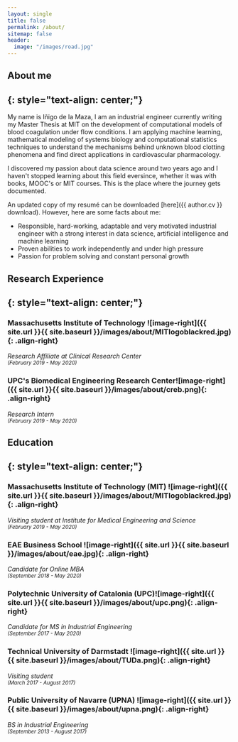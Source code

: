 ```yaml
---
layout: single
title: false
permalink: /about/
sitemap: false
header:
  image: "/images/road.jpg"
---
```


## About me
{: style="text-align: center;"}
---

My name is Iñigo de la Maza, I am an industrial engineer currently writing my Master Thesis at MIT on the development of computational models of blood coagulation under flow conditions. I am applying machine learning, mathematical modeling of systems biology and computational statistics techniques to understand the mechanisms behind unknown blood clotting phenomena and find direct applications in cardiovascular pharmacology. 

I discovered my passion about data science around two years ago and I haven't stopped learning about this field eversince, whether it was with books, MOOC's or MIT courses. This is the place where the journey gets documented.

An updated copy of my resumé can be downloaded [here]({{ author.cv }} download). However, here are some facts about me:
  * Responsible, hard-working, adaptable and very motivated industrial engineer with a strong interest in data science, artificial intelligence and machine learning
  * Proven abilities to work independently and under high pressure
  * Passion for problem solving and constant personal growth

## Research Experience
{: style="text-align: center;"}
---

### Massachusetts Institute of Technology ![image-right]({{ site.url }}{{ site.baseurl }}/images/about/MITlogoblackred.jpg){: .align-right}
_Research Affiliate at Clinical Research Center_<br /><small>_(February 2019 - May 2020)_</small>

### UPC's Biomedical Engineering Research Center![image-right]({{ site.url }}{{ site.baseurl }}/images/about/creb.png){: .align-right}
_Research Intern_<br /><small>_(February 2019 - May 2020)_</small>

## Education
{: style="text-align: center;"}
---

### Massachusetts Institute of Technology (MIT) ![image-right]({{ site.url }}{{ site.baseurl }}/images/about/MITlogoblackred.jpg){: .align-right}
_Visiting student at Institute for Medical Engineering and Science_<br /><small>_(February 2019 - May 2020)_</small>

### EAE Business School ![image-right]({{ site.url }}{{ site.baseurl }}/images/about/eae.jpg){: .align-right}
_Candidate for Online MBA_<br /><small>_(September 2018 - May 2020)_</small>

### Polytechnic University of Catalonia (UPC)![image-right]({{ site.url }}{{ site.baseurl }}/images/about/upc.png){: .align-right}
_Candidate for MS in Industrial Engineering_<br /><small>_(September 2017 - May 2020)_</small>

### Technical University of Darmstadt ![image-right]({{ site.url }}{{ site.baseurl }}/images/about/TUDa.png){: .align-right}
_Visiting student_<br /><small>_(March 2017 - August 2017)_</small>

### Public University of Navarre (UPNA) ![image-right]({{ site.url }}{{ site.baseurl }}/images/about/upna.png){: .align-right}
_BS in Industrial Engineering_<br /><small>_(September 2013 - August 2017)_</small>
